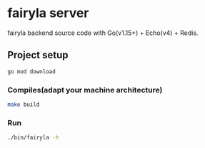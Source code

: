 # fairyla server

fairyla backend source code with Go(v1.15+) + Echo(v4) + Redis.

## Project setup

```bash
go mod download
```

### Compiles(adapt your machine architecture)

```bash
make build
```

### Run

```bash
./bin/fairyla -h
```
